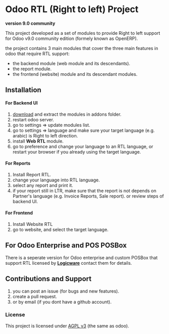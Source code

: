 # Odoo RTL (Right to left) Project

**version 9.0 community**

This project developed as a set of modules to provide Right to left support for Odoo v9.0 community edition (formely known as OpenERP).

the project contains 3 main modules that cover the three main features in odoo that require RTL support:

* the backend module (web module and its descendants).
* the report module.
* the frontend (website) module and its descendant modules.

## Installation

#### For Backend UI
1. [download](https://github.com/barsi/odoo-rtl/archive/9.0.zip) and extract the modules in addons folder.
2. restart odoo server.
3. go to settings => update modules list.
4. go to settings => language and make sure your target language (e.g. arabic) is Right to left direction.
5. install **Web RTL** module.
6. go to preference and change your language to an RTL language, or restart your browser if you already using the target language.

#### For Reports
1. Install Report RTL.
2. change your language into RTL language.
3. select any report and print it.
4. if your report still in LTR, make sure that the report is not depends on Partner's language (e.g. Invoice Reports, Sale report). or review steps of backend UI.

#### For Frontend
1. Install Website RTL
2. go to website, and select the target language.


## For Odoo Enterprise and POS POSBox
There is a seperate version for Odoo enterprise and custom POSBox that support RTL licensed by **[Logicware](http://logicware.sa)** contact them for details.


## Contributions and Support
1. you can post an issue (for bugs and new features).
2. create a pull request.
3. or by email (if you dont have a github account).



### License
This project is licensed under [AGPL v3](http://www.gnu.org/licenses/agpl-3.0.html) (the same as odoo).

